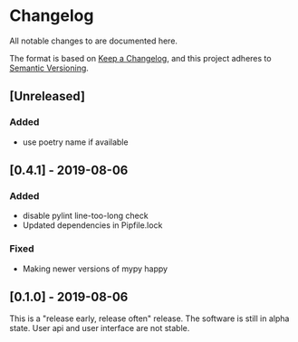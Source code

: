 # Changelog
All notable changes to are documented here.

The format is based on [Keep a Changelog](https://keepachangelog.com/en/1.0.0/),
and this project adheres to [Semantic Versioning](https://semver.org/spec/v2.0.0.html).

## [Unreleased]

### Added
 * use poetry name if available

## [0.4.1] - 2019-08-06

### Added
 * disable pylint line-too-long check
 * Updated dependencies in Pipfile.lock

### Fixed
 * Making newer versions of mypy happy


## [0.1.0] - 2019-08-06

This is a "release early, release often" release.  The software is still in alpha state.  User api and user interface are not stable.
